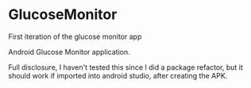 # GlucoseMonitor
First iteration of the glucose monitor app

Android Glucose Monitor application.

Full disclosure, I haven't tested this since I did a package refactor, but it should work if imported into android studio, after creating the APK.
